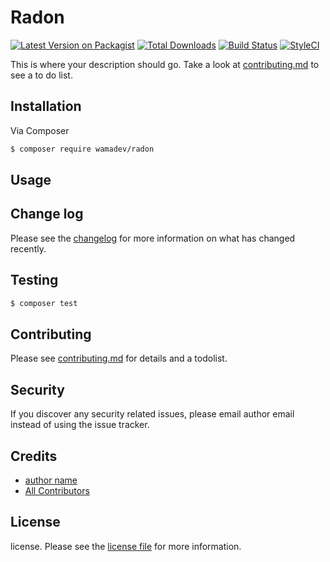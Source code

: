 # Radon

[![Latest Version on Packagist][ico-version]][link-packagist]
[![Total Downloads][ico-downloads]][link-downloads]
[![Build Status][ico-travis]][link-travis]
[![StyleCI][ico-styleci]][link-styleci]

This is where your description should go. Take a look at [contributing.md](contributing.md) to see a to do list.

## Installation

Via Composer

``` bash
$ composer require wamadev/radon
```

## Usage

## Change log

Please see the [changelog](changelog.md) for more information on what has changed recently.

## Testing

``` bash
$ composer test
```

## Contributing

Please see [contributing.md](contributing.md) for details and a todolist.

## Security

If you discover any security related issues, please email author email instead of using the issue tracker.

## Credits

- [author name][link-author]
- [All Contributors][link-contributors]

## License

license. Please see the [license file](license.md) for more information.

[ico-version]: https://img.shields.io/packagist/v/wamadev/radon.svg?style=flat-square
[ico-downloads]: https://img.shields.io/packagist/dt/wamadev/radon.svg?style=flat-square
[ico-travis]: https://img.shields.io/travis/wamadev/radon/master.svg?style=flat-square
[ico-styleci]: https://styleci.io/repos/12345678/shield

[link-packagist]: https://packagist.org/packages/wamadev/radon
[link-downloads]: https://packagist.org/packages/wamadev/radon
[link-travis]: https://travis-ci.org/wamadev/radon
[link-styleci]: https://styleci.io/repos/12345678
[link-author]: https://github.com/wamadev
[link-contributors]: ../../contributors
